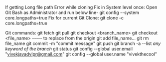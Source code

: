 If getting Long file path Error while cloning
	Fix in System level once:
		Open Git Bash as Administrator and run below line- 
			git config --system core.longpaths=true
	Fix for current Git Clone:
		git clone -c core.longpaths=true <repo-url>
		
Git commands:
	git fetch
	git pull
	git checkout <branch_name>
	git checkout <file_name>      ----- to replace from the origin
	git add file_name...
	git rm file_name
	git commit -m "commit message"
	git push
	git branch -a --list *any keyword of the branch*
	git status
	git config --global user.email "vivekjavadvlpr@gmail.com"
	git config --global user.name "vivekthecool"
